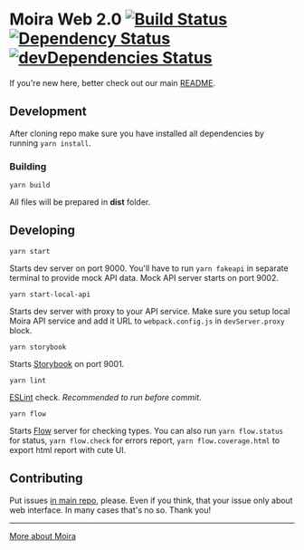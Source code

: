 # Moira Web 2.0 [![Build Status](https://travis-ci.org/moira-alert/web2.0.svg?branch=master)](https://travis-ci.org/moira-alert/web2.0) [![Dependency Status](https://david-dm.org/moira-alert/web2.0.svg)](https://david-dm.org/moira-alert/web2.0) [![devDependencies Status](https://david-dm.org/moira-alert/web2.0/dev-status.svg)](https://david-dm.org/moira-alert/web2.0?type=dev)

If you're new here, better check out our main [README](https://github.com/moira-alert/moira/blob/master/README.md).

## Development

After cloning repo make sure you have installed all dependencies by running `yarn install`.

### Building

`yarn build`

All files will be prepared in **dist** folder.

## Developing

`yarn start`

Starts dev server on port 9000. You'll have to run `yarn fakeapi` in separate terminal to provide mock API data. Mock API server starts on port 9002.

`yarn start-local-api`

Starts dev server with proxy to your API service. Make sure you setup local Moira API service and add it URL to `webpack.config.js` in `devServer.proxy` block.

`yarn storybook`

Starts [Storybook](https://storybook.js.org) on port 9001.

`yarn lint`

[ESLint](https://eslint.org) check. _Recommended to run before commit_.

`yarn flow`

Starts [Flow](https://flow.org) server for checking types. You can also run `yarn flow.status` for status, `yarn flow.check` for errors report, `yarn flow.coverage.html` to export html report with cute UI.

## Contributing

Put issues [in main repo](https://github.com/moira-alert/moira/issues), please. Even if you think, that your issue only about web interface. In many cases that's no so. Thank you!

---

[More about Moira](https://github.com/moira-alert/moira/blob/master/README.md)
